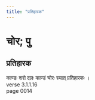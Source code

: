 ```yaml
---
title: "प्रतिहारक"
---
```


# चोर; पु
## प्रतिहारक
काण्डः शरो दलः काण्डं चोरः स्यात् प्रतिहारकः ।<br />verse 3.1.1.16<br />page 0014

